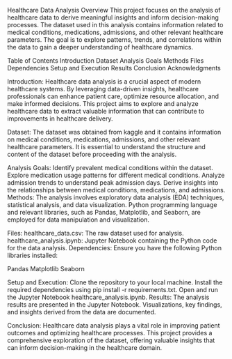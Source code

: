 Healthcare Data Analysis
Overview
This project focuses on the analysis of healthcare data to derive meaningful insights and inform decision-making processes. 
The dataset used in this analysis contains information related to medical conditions, medications, admissions, and other relevant healthcare parameters. 
The goal is to explore patterns, trends, and correlations within the data to gain a deeper understanding of healthcare dynamics.

Table of Contents
Introduction
Dataset
Analysis Goals
Methods
Files
Dependencies
Setup and Execution
Results
Conclusion
Acknowledgments

Introduction:
Healthcare data analysis is a crucial aspect of modern healthcare systems. By leveraging data-driven insights, healthcare professionals 
can enhance patient care, optimize resource allocation, and make informed decisions. This project aims to explore and analyze healthcare data 
to extract valuable information that can contribute to improvements in healthcare delivery.

Dataset:
The dataset was obtained from kaggle and it contains information on medical conditions, medications, admissions, and other relevant healthcare parameters. 
It is essential to understand the structure and content of the dataset before proceeding with the analysis.

Analysis Goals:
Identify prevalent medical conditions within the dataset.
Explore medication usage patterns for different medical conditions.
Analyze admission trends to understand peak admission days.
Derive insights into the relationships between medical conditions, medications, and admissions.
Methods:
The analysis involves exploratory data analysis (EDA) techniques, statistical analysis, and data visualization. 
Python programming language and relevant libraries, such as Pandas, Matplotlib, and Seaborn, are employed for data manipulation and visualization.

Files:
healthcare_data.csv: The raw dataset used for analysis.
healthcare_analysis.ipynb: Jupyter Notebook containing the Python code for the data analysis.
Dependencies:
Ensure you have the following Python libraries installed:

Pandas
Matplotlib
Seaborn

Setup and Execution:
Clone the repository to your local machine.
Install the required dependencies using pip install -r requirements.txt.
Open and run the Jupyter Notebook healthcare_analysis.ipynb.
Results:
The analysis results are presented in the Jupyter Notebook. Visualizations, key findings, and insights derived from the data are documented.

Conclusion:
Healthcare data analysis plays a vital role in improving patient outcomes and optimizing healthcare processes. 
This project provides a comprehensive exploration of the dataset, offering valuable insights that can inform decision-making in the healthcare domain.

